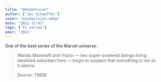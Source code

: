 ```yaml
---
title: "WandaVision"
author: ["Jac Schaeffer"]
cover: "wandavision.webp"
date: "2021-12-01"
tags: ["tv series"]
year: "2021"
---
```


One of the best series of the Marvel universe.

> Wanda Maximoff and Vision — two super-powered beings living idealized suburban lives — begin to suspect that everything is not as it seems.
>
> Source: TMDB
